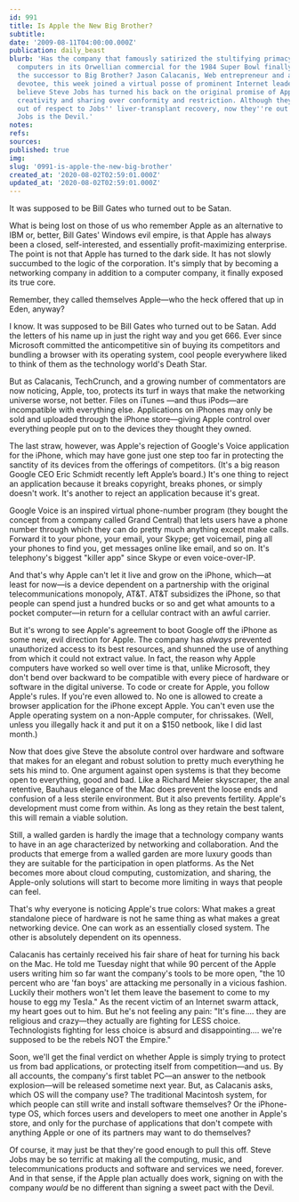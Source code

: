```yaml
---
id: 991
title: Is Apple the New Big Brother?
subtitle: 
date: '2009-08-11T04:00:00.000Z'
publication: daily_beast
blurb: 'Has the company that famously satirized the stultifying primacy of IBM-compatible
  computers in its Orwellian commercial for the 1984 Super Bowl finally emerged as
  the successor to Big Brother? Jason Calacanis, Web entrepreneur and a longtime Macintosh
  devotee, this week joined a virtual posse of prominent Internet leaders who now
  believe Steve Jobs has turned his back on the original promise of Apple to promote
  creativity and sharing over conformity and restriction. Although they had held off
  out of respect to Jobs'' liver-transplant recovery, now they''re out in full force:
  Jobs is the Devil.'
notes: 
refs: 
sources: 
published: true
img: 
slug: '0991-is-apple-the-new-big-brother'
created_at: '2020-08-02T02:59:01.000Z'
updated_at: '2020-08-02T02:59:01.000Z'
---
```

It was supposed to be Bill Gates who turned out to be Satan.

What is being lost on those of us who remember Apple as an alternative to IBM or, better, Bill Gates' Windows evil empire, is that Apple has always been a closed, self-interested, and essentially profit-maximizing enterprise. The point is not that Apple has turned to the dark side. It has not slowly succumbed to the logic of the corporation. It's simply that by becoming a networking company in addition to a computer company, it finally exposed its true core.

Remember, they called themselves Apple—who the heck offered that up in Eden, anyway?

I know. It was supposed to be Bill Gates who turned out to be Satan. Add the letters of his name up in just the right way and you get 666. Ever since Microsoft committed the anticompetitive sin of buying its competitors and bundling a browser with its operating system, cool people everywhere liked to think of them as the technology world's Death Star.

But as Calacanis, TechCrunch, and a growing number of commentators are now noticing, Apple, too, protects its turf in ways that make the networking universe worse, not better. Files on iTunes —and thus iPods—are incompatible with everything else. Applications on iPhones may only be sold and uploaded through the iPhone store—giving Apple control over everything people put on to the devices they thought they owned.

The last straw, however, was Apple's rejection of Google's Voice application for the iPhone, which may have gone just one step too far in protecting the sanctity of its devices from the offerings of competitors. (It's a big reason Google CEO Eric Schmidt recently left Apple’s board.) It's one thing to reject an application because it breaks copyright, breaks phones, or simply doesn't work. It's another to reject an application because it's great.

Google Voice is an inspired virtual phone-number program (they bought the concept from a company called Grand Central) that lets users have a phone number through which they can do pretty much anything except make calls. Forward it to your phone, your email, your Skype; get voicemail, ping all your phones to find you, get messages online like email, and so on. It's telephony's biggest "killer app" since Skype or even voice-over-IP.

And that's why Apple can't let it live and grow on the iPhone, which—at least for now—is a device dependent on a partnership with the original telecommunications monopoly, AT&T. AT&T subsidizes the iPhone, so that people can spend just a hundred bucks or so and get what amounts to a pocket computer—in return for a cellular contract with an awful carrier.

But it's wrong to see Apple's agreement to boot Google off the iPhone as some new, evil direction for Apple. The company has *always* prevented unauthorized access to its best resources, and shunned the use of anything from which it could not extract value. In fact, the reason why Apple computers have worked so well over time is that, unlike Microsoft, they don't bend over backward to be compatible with every piece of hardware or software in the digital universe. To code or create for Apple, you follow Apple's rules. If you're even allowed to. No one is allowed to create a browser application for the iPhone except Apple. You can't even use the Apple operating system on a non-Apple computer, for chrissakes. (Well, unless you illegally hack it and put it on a $150 netbook, like I did last month.)

Now that does give Steve the absolute control over hardware and software that makes for an elegant and robust solution to pretty much everything he sets his mind to. One argument against open systems is that they become open to everything, good and bad. Like a Richard Meier skyscraper, the anal retentive, Bauhaus elegance of the Mac does prevent the loose ends and confusion of a less sterile environment. But it also prevents fertility. Apple's development must come from within. As long as they retain the best talent, this will remain a viable solution.

Still, a walled garden is hardly the image that a technology company wants to have in an age characterized by networking and collaboration. And the products that emerge from a walled garden are more luxury goods than they are suitable for the participation in open platforms. As the Net becomes more about cloud computing, customization, and sharing, the Apple-only solutions will start to become more limiting in ways that people can feel.

That's why everyone is noticing Apple's true colors: What makes a great standalone piece of hardware is not he same thing as what makes a great networking device. One can work as an essentially closed system. The other is absolutely dependent on its openness.

Calacanis has certainly received his fair share of heat for turning his back on the Mac. He told me Tuesday night that while 90 percent of the Apple users writing him so far want the company's tools to be more open, "the 10 percent who are 'fan boys' are attacking me personally in a vicious fashion. Luckily their mothers won't let them leave the basement to come to my house to egg my Tesla." As the recent victim of an Internet swarm attack, my heart goes out to him. But he's not feeling any pain: "It's fine.... they are religious and crazy—they actually are fighting for LESS choice. Technologists fighting for less choice is absurd and disappointing.... we're supposed to be the rebels NOT the Empire."

Soon, we'll get the final verdict on whether Apple is simply trying to protect us from bad applications, or protecting itself from competition—and us. By all accounts, the company's first tablet PC—an answer to the netbook explosion—will be released sometime next year. But, as Calacanis asks, which OS will the company use? The traditional Macintosh system, for which people can still write and install software themselves? Or the iPhone-type OS, which forces users and developers to meet one another in Apple's store, and only for the purchase of applications that don't compete with anything Apple or one of its partners may want to do themselves?

Of course, it may just be that they're good enough to pull this off. Steve Jobs may be so terrific at making all the computing, music, and telecommunications products and software and services we need, forever. And in that sense, if the Apple plan actually does work, signing on with the company *would* be no different than signing a sweet pact with the Devil.
